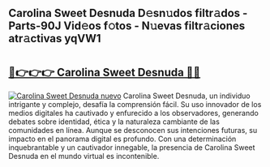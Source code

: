 ## Carolina Sweet Desnuda D𝚎sn𝚞dos filtr𝚊dos - Parts-90J Vid𝚎os f𝚘tos - N𝚞evas filtr𝚊ciones atr𝚊ctivas yqVW1

# <h2><a href="http://mbcmq7.tromn.icu/?c=Carolina+Sweet+Desnuda">🔗👉👉👉 Carolina Sweet Desnuda 🔗🔗</a></h2>

[![Carolina Sweet Desnuda nuevo](https://i.imgur.com/pEAQMta.gif)](http://mbcmq7.tromn.icu/?c=Carolina+Sweet+Desnuda)
Carolina Sweet Desnuda, un individuo intrigante y complejo, desafía la comprensión fácil. Su uso innovador de los medios digitales ha cautivado y enfurecido a los observadores, generando debates sobre identidad, ética y la naturaleza cambiante de las comunidades en línea. Aunque se desconocen sus intenciones futuras, su impacto en el panorama digital es profundo. Con una determinación inquebrantable y un cautivador innegable, la presencia de Carolina Sweet Desnuda en el mundo virtual es incontenible.
